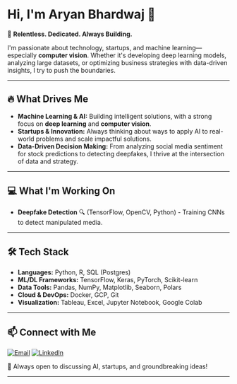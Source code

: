 # Hi, I'm Aryan Bhardwaj 👋

🚀 **Relentless. Dedicated. Always Building.**

I'm passionate about technology, startups, and machine learning—especially **computer vision**. Whether it's developing deep learning models, analyzing large datasets, or optimizing business strategies with data-driven insights, I try to push the boundaries.

---

## 🔥 What Drives Me
- **Machine Learning & AI:** Building intelligent solutions, with a strong focus on **deep learning** and **computer vision**.
- **Startups & Innovation:** Always thinking about ways to apply AI to real-world problems and scale impactful solutions.
- **Data-Driven Decision Making:** From analyzing social media sentiment for stock predictions to detecting deepfakes, I thrive at the intersection of data and strategy.

---

## 💻 What I'm Working On
- **Deepfake Detection** 🔍 (TensorFlow, OpenCV, Python) - Training CNNs to detect manipulated media.
  
---

## 🛠️ Tech Stack
- **Languages:** Python, R, SQL (Postgres)
- **ML/DL Frameworks:** TensorFlow, Keras, PyTorch, Scikit-learn
- **Data Tools:** Pandas, NumPy, Matplotlib, Seaborn, Polars
- **Cloud & DevOps:** Docker, GCP, Git
- **Visualization:** Tableau, Excel, Jupyter Notebook, Google Colab

---

## 📫 Connect with Me
[![Email](https://img.shields.io/badge/Email-D14836?style=for-the-badge&logo=gmail&logoColor=white)](mailto:aryanbh96@gmail.com)
[![LinkedIn](https://img.shields.io/badge/LinkedIn-0A66C2?style=for-the-badge&logo=linkedin&logoColor=white)](https://www.linkedin.com/in/aaryanb/)

📍 Always open to discussing AI, startups, and groundbreaking ideas!

---
